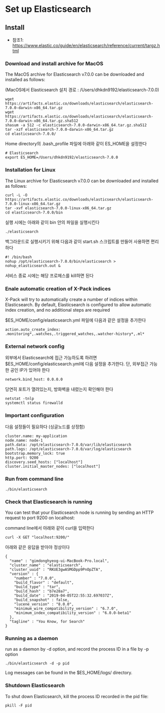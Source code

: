 
# Set up Elasticsearch

## Install

- 참조1: https://www.elastic.co/guide/en/elasticsearch/reference/current/targz.html

### Download and install archive for MacOS

The MacOS archive for Elasticsearch v7.0.0 can be downloaded and installed as follows:

(MacOS에서 Elasticsearch 설치 경로 : /Users/dhkdn9192/elasticsearch-7.0.0)

    wget https://artifacts.elastic.co/downloads/elasticsearch/elasticsearch-7.0.0-darwin-x86_64.tar.gz
    wget https://artifacts.elastic.co/downloads/elasticsearch/elasticsearch-7.0.0-darwin-x86_64.tar.gz.sha512
    shasum -a 512 -c elasticsearch-7.0.0-darwin-x86_64.tar.gz.sha512 
    tar -xzf elasticsearch-7.0.0-darwin-x86_64.tar.gz
    cd elasticsearch-7.0.0/
    
Home directory의 .bash_profile 파일에 아래와 같이 ES_HOME을 설정한다

    # Elasticsearch
    export ES_HOME=/Users/dhkdn9192/elasticsearch-7.0.0
    
### Installation for Linux

The Linux archive for Elasticsearch v7.0.0 can be downloaded and installed as follows:

    curl -L -O https://artifacts.elastic.co/downloads/elasticsearch/elasticsearch-7.0.0-linux-x86_64.tar.gz
    tar -xvf elasticsearch-7.0.0-linux-x86_64.tar.gz
    cd elasticsearch-7.0.0/bin


실행 시에는 아래와 같이 bin 안의 파일을 실행시킨다

    ./elasticsearch

백그라운드로 실행시키기 위해 다음과 같이 start.sh 스크립트를 만들어 사용하면 편리하다

    #! /bin/bash
    nohup /opt/elasticsearch-7.0.0/bin/elasticsearch > nohup_elasticsearch.out &
    
서비스 종료 시에는 해당 프로헤스를 kill하면 된다


    
### Enale automatic creation of X-Pack indices

X-Pack will try to automatically create a number of indices within Elasticsearch. By default, Elasticsearch is configured to allow automatic index creation, and no additional steps are required

$ES_HOME/config/elasticsearch.yml 파일에 다음과 같은 설정을 추가한다

    action.auto_create_index: .monitoring*,.watches,.triggered_watches,.watcher-history*,.ml*


### External network config

외부에서 Elasticsearch에 접근 가능하도록 하려면 $ES_HOME/config/elasticsearch.yml에 다음 설정을 추가한다. 단, 외부접근 가능한 공인 IP가 있어야 한다

    network.bind_host: 0.0.0.0 
    
당연히 포트가 열려있는지, 방화벽을 내렸는지 확인해야 한다

    netstat -tnlp
    systemctl status firewalld

### Important configuration

다음 설정들이 필요하다 (싱글노드를 상정함)

    cluster.name: my-application
    node.name: node-1
    path.data: /opt/elasticsearch-7.0.0/var/lib/elasticsearch
    path.logs: /opt/elasticsearch-7.0.0/var/log/elasticsearch
    bootstrap.memory_lock: true
    http.port: 9200
    discovery.seed_hosts: ["localhost"]
    cluster.initial_master_nodes: ["localhost"]



### Run from command line

    ./bin/elasticsearch
    

### Check that Elasticsearch is running

You can test that your Elasticsearch node is running by sending an HTTP request to port 9200 on localhost:


command line에서 아래와 같이 curl을 입력한다

    curl -X GET "localhost:9200/"
    
아래와 같은 응답을 받아야 정상이다

    {
      "name" : "gimdonghyeog-ui-MacBook-Pro.local",
      "cluster_name" : "elasticsearch",
      "cluster_uuid" : "RKUE3gwASMGDpp9PnOpZTA",
      "version" : {
        "number" : "7.0.0",
        "build_flavor" : "default",
        "build_type" : "tar",
        "build_hash" : "b7e28a7",
        "build_date" : "2019-04-05T22:55:32.697037Z",
        "build_snapshot" : false,
        "lucene_version" : "8.0.0",
        "minimum_wire_compatibility_version" : "6.7.0",
        "minimum_index_compatibility_version" : "6.0.0-beta1"
      },
      "tagline" : "You Know, for Search"
    }
    

### Running as a daemon

run as a daemon by -d option, and record the process ID in a file by -p option

    ./bin/elasticsearch -d -p pid    
    
Log messages can be found in the $ES_HOME/logs/ directory.


### Shutdown Elasticsearch

To shut down Elasticsearch, kill the process ID recorded in the pid file:

    pkill -F pid
